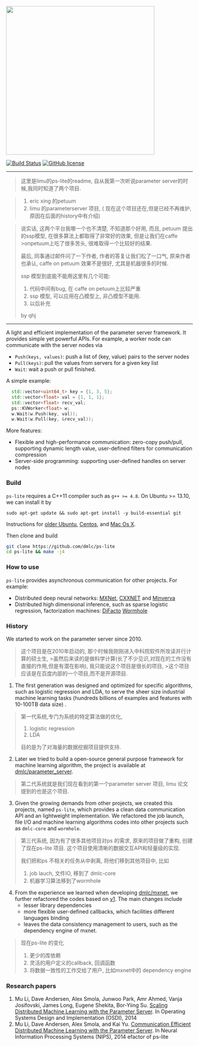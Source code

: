 <img src="http://parameterserver.org/images/parameterserver.png"  width=400 />

[![Build Status](https://travis-ci.org/dmlc/ps-lite.svg?branch=master)](https://travis-ci.org/dmlc/ps-lite)
[![GitHub license](http://dmlc.github.io/img/apache2.svg)](./LICENSE)

---

>这里是limu的ps-lite的readme, 自从我第一次听说parameter server的时候,我同时知道了两个项目.

>1. eric xing 的petuum
>2. limu 的parameterserver 项目, ( 现在这个项目还在,但是已经不再维护,原因在后面的history中有介绍)

>说实话, 这两个平台我哪一个也不清楚, 不知道那个好用, 而且, petuum 提出的ssp模型, 在很多算法上都取得了非常好的效果, 但是让我们在caffe >onpetuum上吃了很多苦头, 很难取得一个比较好的结果.
>
>最后, 同事通过邮件问了一下作者, 作者的答复让我们松了一口气, 原来作者也承认, caffe on petuum 效果不是很好, 尤其是机器很多的时候. 
>
>ssp 模型到底能不能用这里有几个可能:
>
>1. 代码中间有bug, 在 caffe on petuum上比较严重
>2. ssp 模型, 可以应用在凸模型上, 非凸模型不能用.
>3. 以后补充
>
>by qhj 

---

A light and efficient implementation of the parameter server
framework. It provides simple yet powerful APIs. For example, a worker node can
communicate with the server nodes via
- `Push(keys, values)`: push a list of (key, value) pairs to the server nodes
- `Pull(keys)`: pull the values from servers for a given key list
- `Wait`: wait a push or pull finished.

A simple example:

```c++
  std::vector<uint64_t> key = {1, 3, 5};
  std::vector<float> val = {1, 1, 1};
  std::vector<float> recv_val;
  ps::KVWorker<float> w;
  w.Wait(w.Push(key, val));
  w.Wait(w.Pull(key, &recv_val));
```

More features:

- Flexible and high-performance communication: zero-copy push/pull, supporting
  dynamic length value, user-defined filters for communication compression
- Server-side programming: supporting user-defined handles on server nodes

### Build

`ps-lite` requires a C++11 compiler such as `g++ >= 4.8`. On Ubuntu >= 13.10, we
can install it by
```
sudo apt-get update && sudo apt-get install -y build-essential git
```
Instructions for
[older Ubuntu](http://ubuntuhandbook.org/index.php/2013/08/install-gcc-4-8-via-ppa-in-ubuntu-12-04-13-04/),
[Centos](http://linux.web.cern.ch/linux/devtoolset/),
and
[Mac Os X](http://hpc.sourceforge.net/).

Then clone and build

```bash
git clone https://github.com/dmlc/ps-lite
cd ps-lite && make -j4
```

### How to use

`ps-lite` provides asynchronous communication for other projects. For example:
  - Distributed deep neural networks:
    [MXNet](https://github.com/dmlc/mxnet),
    [CXXNET](https://github.com/dmlc/cxxnet) and
    [Minverva](https://github.com/minerva-developers/minerva)
  - Distributed high dimensional inference, such as sparse logistic regression,
    factorization machines:
    [DiFacto](https://github.com/dmlc/difacto)
    [Wormhole](https://github.com/dmlc/wormhole)

### History

We started to work on the parameter server since 2010.

>这个项目是在2010年启动的, 那个时候我刚刚进入中科院软件所攻读并行计算的硕士生, >虽然后来读的是做科学计算(长了不少见识,对现在的工作没有直接的作用,但是有潜在影响), 我只能说这个项目是很长的项目, >这个项目应该是在百度内部的一个项目,而不是开源项目.

1. The first generation was
designed and optimized for specific algorithms, such as logistic regression and
LDA, to serve the sheer size industrial machine learning tasks (hundreds billions of
examples and features with 10-100TB data size) .

>第一代系统,专门为系统的特定算法做的优化,
>
>1. logistic regression
>2. LDA
>
>目的是为了对海量的数据挖掘项目提供支持.


2. Later we tried to build a open-source general purpose framework for machine learning
algorithm, the project is available at [dmlc/parameter_server](https://github.com/dmlc/parameter_server).

>第二代系统就是我们现在看到的第一个parameter server 项目, limu 论文提到的也是这个项目.

3. Given the growing demands from other projects, we created this projects,
named `ps-lite`, which provides a clean data communication API and an
lightweight implementation. We refactored the job launch, file I/O and machine
learning algorithms codes into other projects such as `dmlc-core` and
`wormhole`.

>第三代系统, 因为有了很多其他项目对ps 的需求, 原来的项目做了重构, 创建了现在ps-lite 项目. 这个项目使用清晰的数据交互API和轻量级的实现.
>
>我们把和ps 不相关的任务从中剥离, 将他们移到其他项目中, 比如
>
>1. job lauch, 文件IO, 移到了 dmlc-core
>2. 机器学习算法移到了wormhole


4. From the experience we learned when developing
   [dmlc/mxnet](https://github.com/dmlc/mxnet), we further refactored the codes
   based on [v1](https://github.com/dmlc/ps-lite/releases/tag/v1). The main
   changes include
   - lesser library dependencies
   - more flexible user-defined callbacks, which facilities different languages
   binding
   - leaves the data consistency management to users, such as the dependency
     engine of mxnet.

>现在ps-lite 的变化
>
>1. 更少的库依赖
>2. 灵活的用户定义的callback, 回调函数
>3. 将数据一致性的工作交给了用户, 比如mxnet中的 dependency engine

### Research papers
  1. Mu Li, Dave Andersen, Alex Smola, Junwoo Park, Amr Ahmed, Vanja Josifovski,
     James Long, Eugene Shekita, Bor-Yiing
     Su. [Scaling Distributed Machine Learning with the Parameter Server](http://www.cs.cmu.edu/~muli/file/parameter_server_osdi14.pdf). In
     Operating Systems Design and Implementation (OSDI), 2014
  2. Mu Li, Dave Andersen, Alex Smola, and Kai
     Yu. [Communication Efficient Distributed Machine Learning with the Parameter Server](http://www.cs.cmu.edu/~muli/file/parameter_server_nips14.pdf). In
     Neural Information Processing Systems (NIPS), 2014
efactor of ps-lite
